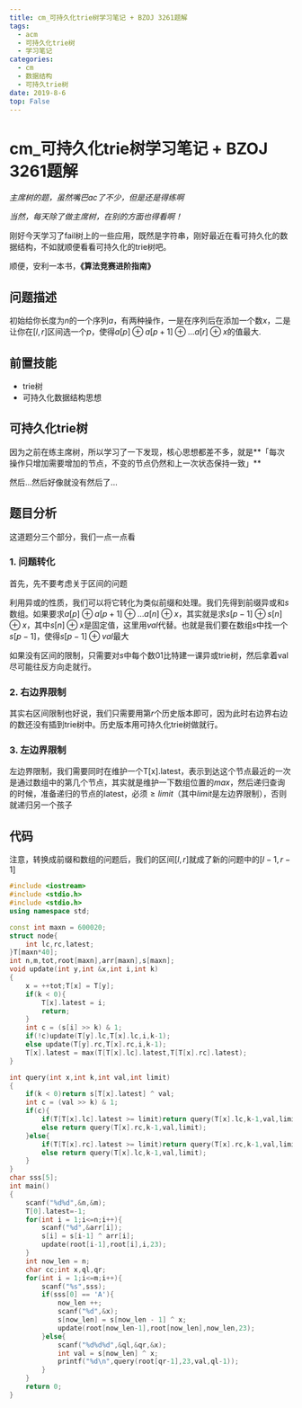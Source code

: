 ```yaml
---
title: cm_可持久化trie树学习笔记 + BZOJ 3261题解
tags: 
  - acm
  - 可持久化trie树
  - 学习笔记
categories:
  - cm
  - 数据结构
  - 可持久trie树
date: 2019-8-6
top: False
---
```


# cm_可持久化trie树学习笔记 + BZOJ 3261题解

*主席树的题，虽然嘴巴ac了不少，但是还是得练啊*

*当然，每天除了做主席树，在别的方面也得看啊！*

刚好今天学习了fail树上的一些应用，既然是字符串，刚好最近在看可持久化的数据结构，不如就顺便看看可持久化的trie树吧。

顺便，安利一本书，**《算法竞赛进阶指南》**
<!-- more -->

## 问题描述

初始给你长度为$n$的一个序列$a$，有两种操作，一是在序列后在添加一个数$x$，二是让你在$[l,r]$区间选一个$p$，使得$a[p]\oplus a[p+1]\oplus ...a[r]\oplus x$的值最大.

## 前置技能

- trie树
- 可持久化数据结构思想

## 可持久化trie树

因为之前在练主席树，所以学习了一下发现，核心思想都差不多，就是**「每次操作只增加需要增加的节点，不变的节点仍然和上一次状态保持一致」**

然后...然后好像就没有然后了...

## 题目分析

这道题分三个部分，我们一点一点看

### 1. 问题转化

首先，先不要考虑关于区间的问题

利用异或的性质，我们可以将它转化为类似前缀和处理。我们先得到前缀异或和$s$数组。如果要求$a[p]\oplus a[p+1]\oplus ... a[n]\oplus x$，其实就是求$s[p-1]\oplus s[n]\oplus x$，其中$s[n]\oplus x$是固定值，这里用$val$代替。也就是我们要在数组$s$中找一个$s[p-1]$，使得$s[p-1]\oplus val$最大

如果没有区间的限制，只需要对$s$中每个数01比特建一课异或trie树，然后拿着val尽可能往反方向走就行。

### 2. 右边界限制

其实右区间限制也好说，我们只需要用第$r$个历史版本即可，因为此时右边界右边的数还没有插到trie树中。历史版本用可持久化trie树做就行。

### 3. 左边界限制

左边界限制，我们需要同时在维护一个T[x].latest，表示到达这个节点最近的一次是通过数组中的第几个节点，其实就是维护一下数组位置的$max$，然后递归查询的时候，准备递归的节点的latest，必须$\ge limit$（其中$limit$是左边界限制），否则就递归另一个孩子

## 代码

注意，转换成前缀和数组的问题后，我们的区间$[l,r]$就成了新的问题中的$[l-1,r-1]$

```c++
#include <iostream>
#include <stdio.h>
#include <stdio.h>
using namespace std;

const int maxn = 600020;
struct node{
	int lc,rc,latest;
}T[maxn*40];
int n,m,tot,root[maxn],arr[maxn],s[maxn];
void update(int y,int &x,int i,int k)
{
	x = ++tot;T[x] = T[y];
	if(k < 0){
		T[x].latest = i;
		return;
	}
	int c = (s[i] >> k) & 1;
	if(!c)update(T[y].lc,T[x].lc,i,k-1);
	else update(T[y].rc,T[x].rc,i,k-1);
	T[x].latest = max(T[T[x].lc].latest,T[T[x].rc].latest);
} 

int query(int x,int k,int val,int limit)
{
	if(k < 0)return s[T[x].latest] ^ val;
	int c = (val >> k) & 1;
	if(c){
		if(T[T[x].lc].latest >= limit)return query(T[x].lc,k-1,val,limit);
		else return query(T[x].rc,k-1,val,limit);
	}else{
		if(T[T[x].rc].latest >= limit)return query(T[x].rc,k-1,val,limit);
		else return query(T[x].lc,k-1,val,limit);
	}
}
char sss[5];
int main()
{
    scanf("%d%d",&n,&m);
    T[0].latest=-1;
    for(int i = 1;i<=n;i++){
    	scanf("%d",&arr[i]);
    	s[i] = s[i-1] ^ arr[i];
    	update(root[i-1],root[i],i,23);
	}
	int now_len = n;
	char cc;int x,ql,qr;
	for(int i = 1;i<=m;i++){
		scanf("%s",sss);
		if(sss[0] == 'A'){
			now_len ++;
			scanf("%d",&x);
			s[now_len] = s[now_len - 1] ^ x;
			update(root[now_len-1],root[now_len],now_len,23);
		}else{
			scanf("%d%d%d",&ql,&qr,&x);
			int val = s[now_len] ^ x;
			printf("%d\n",query(root[qr-1],23,val,ql-1));
		}
	}
    return 0;
}
```


